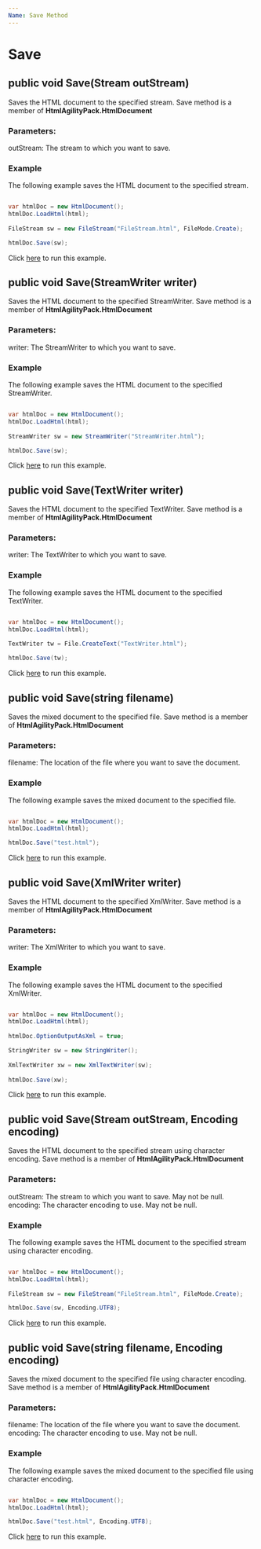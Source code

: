 ```yaml
---
Name: Save Method
---
```


# Save

## public void Save(Stream outStream)

Saves the HTML document to the specified stream. Save method is a member of **HtmlAgilityPack.HtmlDocument**

### Parameters:

outStream: The stream to which you want to save.

### Example

The following example saves the HTML document to the specified stream.

```csharp

var htmlDoc = new HtmlDocument();
htmlDoc.LoadHtml(html);
		
FileStream sw = new FileStream("FileStream.html", FileMode.Create);

htmlDoc.Save(sw);

```

Click [here](https://dotnetfiddle.net/e3GYpK) to run this example.

## public void Save(StreamWriter writer)

Saves the HTML document to the specified StreamWriter. Save method is a member of **HtmlAgilityPack.HtmlDocument**

### Parameters:

writer: The StreamWriter to which you want to save.

### Example

The following example saves the HTML document to the specified StreamWriter.

```csharp

var htmlDoc = new HtmlDocument();
htmlDoc.LoadHtml(html);
		
StreamWriter sw = new StreamWriter("StreamWriter.html");

htmlDoc.Save(sw);

```

Click [here](https://dotnetfiddle.net/nyt6gY) to run this example.

## public void Save(TextWriter writer)

Saves the HTML document to the specified TextWriter. Save method is a member of **HtmlAgilityPack.HtmlDocument**

### Parameters:

writer: The TextWriter to which you want to save.

### Example

The following example saves the HTML document to the specified TextWriter.

```csharp

var htmlDoc = new HtmlDocument();
htmlDoc.LoadHtml(html);
		
TextWriter tw = File.CreateText("TextWriter.html");

htmlDoc.Save(tw);

```

Click [here](https://dotnetfiddle.net/98wejH) to run this example.

## public void Save(string filename)

Saves the mixed document to the specified file. Save method is a member of **HtmlAgilityPack.HtmlDocument**

### Parameters:

filename: The location of the file where you want to save the document.

### Example

The following example saves the mixed document to the specified file.

```csharp

var htmlDoc = new HtmlDocument();
htmlDoc.LoadHtml(html);

htmlDoc.Save("test.html");

```

Click [here](https://dotnetfiddle.net/uke1Bg) to run this example.

## public void Save(XmlWriter writer)

Saves the HTML document to the specified XmlWriter. Save method is a member of **HtmlAgilityPack.HtmlDocument**

### Parameters:

writer: The XmlWriter to which you want to save.

### Example

The following example saves the HTML document to the specified XmlWriter.

```csharp

var htmlDoc = new HtmlDocument();
htmlDoc.LoadHtml(html);
		
htmlDoc.OptionOutputAsXml = true;

StringWriter sw = new StringWriter();
	
XmlTextWriter xw = new XmlTextWriter(sw);
	
htmlDoc.Save(xw);

```

Click [here](https://dotnetfiddle.net/CCZ2Gu) to run this example.

## public void Save(Stream outStream, Encoding encoding)

Saves the HTML document to the specified stream using character encoding. Save method is a member of **HtmlAgilityPack.HtmlDocument**

### Parameters:

outStream: The stream to which you want to save. May not be null.
encoding: The character encoding to use. May not be null.

### Example

The following example saves the HTML document to the specified stream using character encoding.

```csharp

var htmlDoc = new HtmlDocument();
htmlDoc.LoadHtml(html);
		
FileStream sw = new FileStream("FileStream.html", FileMode.Create);

htmlDoc.Save(sw, Encoding.UTF8);

```

Click [here](https://dotnetfiddle.net/fyDMJt) to run this example.

## public void Save(string filename, Encoding encoding)

Saves the mixed document to the specified file using character encoding. Save method is a member of **HtmlAgilityPack.HtmlDocument**

### Parameters:

filename: The location of the file where you want to save the document.
encoding: The character encoding to use. May not be null.

### Example

The following example saves the mixed document to the specified file using character encoding.

```csharp

var htmlDoc = new HtmlDocument();
htmlDoc.LoadHtml(html);

htmlDoc.Save("test.html", Encoding.UTF8);

```

Click [here](https://dotnetfiddle.net/IRTOcM) to run this example.
